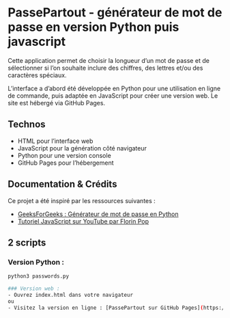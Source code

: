 # PassePartout - générateur de mot de passe en version Python puis javascript

Cette application permet de choisir la longueur d’un mot de passe et de sélectionner si l’on souhaite inclure des chiffres, des lettres et/ou des caractères spéciaux.

L’interface a d’abord été développée en Python pour une utilisation en ligne de commande, puis adaptée en JavaScript pour créer une version web. Le site est hébergé via GitHub Pages.

## Technos

- HTML pour l’interface web
- JavaScript pour la génération côté navigateur
- Python pour une version console
- GitHub Pages pour l’hébergement

## Documentation & Crédits

Ce projet a été inspiré par les ressources suivantes :

- [GeeksForGeeks : Générateur de mot de passe en Python](https://www.geeksforgeeks.org/python/create-a-random-password-generator-using-python/)
- [Tutoriel JavaScript sur YouTube par Florin Pop](https://www.youtube.com/watch?v=kkivYUVfxiA)

## 2 scripts

### Version Python :

```bash
python3 passwords.py

### Version web :
- Ouvrez index.html dans votre navigateur
ou
- Visitez la version en ligne : [PassePartout sur GitHub Pages](https://guilbert-alize.github.io/PassePartout/)
